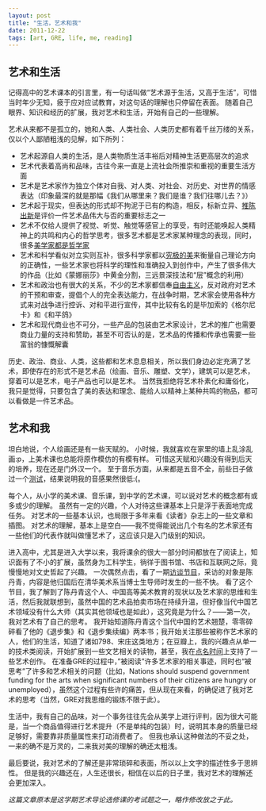 ```yaml
---
layout: post
title: "生活，艺术和我"
date: 2011-12-22
tags: [art, GRE, life, me, reading]
---
```


## 艺术和生活

记得高中的艺术课本的引言里，有一句话叫做“艺术源于生活，又高于生活”，可惜当时年少无知，疲于应对应试教育，对这句话的理解也只停留在表面。
随着自己眼界、知识和经历的扩展，我对艺术和生活，开始有自己的一些理解。

艺术从来都不是孤立的，她和人类、人类社会、人类历史都有着千丝万缕的关系，仅以个人鄙陋粗浅的见解，如下所列：

* 艺术起源自人类的生活，是人类物质生活丰裕后对精神生活更高层次的追求
* 艺术代表着高尚和品味，古往今来一直是上流社会所推崇和重视的重要生活方面
* 艺术是艺术家作为独立个体对自我、对人类、对社会、对历史、对世界的情感表达（印象最深的就是那幅《我们从哪里来？我们是谁？我们往哪儿去？》）
* 艺术起于现实，但表达的形式却不拘泥于已有的构造，相反，标新立异、[推陈出新](http://zh.wikipedia.org/wiki/%E5%8D%B0%E8%B1%A1%E6%B4%BE "印象派")是评价一件艺术品伟大与否的重要标志之一
* 艺术不仅给人提供了视觉、听觉、触觉等感官上的享受，有时还能唤起人类精神上的共鸣和内心的哲学思考，很多艺术都是艺术家某种理念的表现，同时，很多[美学家都是哲学家](http://zh.wikipedia.org/wiki/%E5%BA%B7%E5%BE%B7 "康德")
* 艺术和科学看似对立实则互补，很多科学家都以[究极的美](http://book.douban.com/subject/1266422/ "对称" )来衡量自己理论方向的正确性，一些艺术家也将科学的理性和准确投入到创作中，产生了很多伟大的作品（比如《蒙娜丽莎》中黄金分割，三远景深技法和“层”概念的利用）
* 艺术和政治也有很大的关系，不少的艺术家都信奉[自由主义](http://catb.org/~esr/faqs/libertarianism.html "Libertarianism")，反对政府对艺术的干预和审查，提倡个人的完全表达能力，在战争时期，艺术家会使用各种方式来对战争进行控诉、对和平进行宣传，其中比较有名的是毕加索的《格尔尼卡》和《和平鸽》
* 艺术和现代商业也不可分，一些产品的包装由艺术家设计，艺术的推广也需要商业力量的支持和赞助，甚至不可否认的是，艺术品的传播和传承也需要一些富翁的慷慨解囊

历史、政治、商业、人类，这些都和艺术息息相关，所以我们身边必定充满了艺术，即使存在的形式不是艺术品（绘画、音乐、雕塑、文学），建筑可以是艺术，穿着可以是艺术，电子产品也可以是艺术。
当然我拒绝将艺术朴素化和庸俗化，我只是觉得，只要包含了美的表达和理念、能给人以精神上某种共鸣的物品，都可以看做是一件艺术品。

## 艺术和我

坦白地说，个人绘画还是有一些天赋的。
小时候，我就喜欢在家里的墙上乱涂乱画:p，上美术课也总能将原作模仿的有模有样。
可惜这天赋和兴趣没有得到后天的培养，现在还是门外汉一个。
至于音乐方面，从来都是五音不全，前些日子做过一个[测试](http://wiwistudio.com/musictest/)，结果说明我的音感果然很低:(。

每个人，从小学的美术课、音乐课，到中学的艺术课，可以说对艺术的概念都有或多或少的理解。
虽然有一定的兴趣，个人对待这些课基本上只是浮于表面地完成任务。
对艺术的一些基本认识，也局限于多年来看《读者》杂志上的一些文章和插图。
对艺术的理解，基本上是空白——我不觉得能说出几个有名的艺术家还有一些他们的代表作就叫做懂艺术了，这应该只是入门级别的知识。


进入高中，尤其是进入大学以来，我将课余的很大一部分时间都放在了阅读上，知识面有了不小的扩展，虽然身为工科学生，徜徉于图书馆、书店和互联网之际，竟慢慢地对文史哲起了兴趣。
一次偶然点击，看了一期[访谈节目](http://v.youku.com/v_show/id_XNTQ0NDA0MzI=.html "陈丹青出走清华")，采访的对象是陈丹青，内容是他归国后在清华美术系当博士生导师时发生的一些不快。
看了这个节目，我了解到了陈丹青这个人、中国高等美术教育的现状以及艺术家的思维和生活，然后我就联想到，虽然中国的艺术品拍卖市场在持续升温，但好像当代中国艺术领域没有什么大师（其实其他领域也是如此），这究竟是为什么？——第一次，我对艺术有了自己的思考。
我开始知道陈丹青这个当代中国的艺术翘楚，零零碎碎看了他的《退步集》和《退步集续编》两本书；我开始关注那些被称作艺术家的人，他们的生活，知道了诸如798、宋庄这类地方；在豆瓣上，我的兴趣点从单一的技术类阅读，开始扩展到一些文艺相关的读物，甚至，我在[点名时间](http://www.demohour.com/)上支持了一些艺术创作。
在准备GRE的过程中，”被阅读”许多艺术家的相关事迹，同时也“被思考”了许多和艺术相关的问题（比如，Nations should suspend government funding for the arts when significant numbers of their citizens are hungry or unemployed），虽然这个过程有些许的痛苦，但从现在来看，的确促进了我对艺术的思考（当然，GRE对我思维的锻炼不限于此）。


生活中，我有自己的品味，对一个事务往往先会从美学上进行评判，因为很大可能是，当一个商品值得进行艺术提升（不是单纯的包装）时，说明其本身的质量已经足够好，需要靠非质量属性来打动消费者了。
但我也承认这种做法的不妥之处，一来的确不是万灵的，二来我对美的理解的确还太粗浅。


最后要说，我对艺术的了解还是非常琐碎和表面，所以以上文字的描述性多于思辨性。
但是我的兴趣还在，人生还很长，相信在以后的日子里，我对艺术的理解还会更加深入。


*这篇文章原本是这学期艺术导论选修课的考试题之一，略作修改放之于此。*
